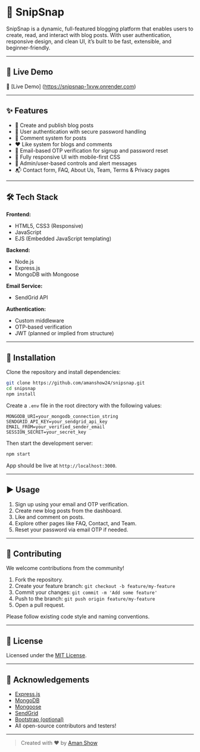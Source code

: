 
# 📝 SnipSnap

SnipSnap is a dynamic, full-featured blogging platform that enables users to create, read, and interact with blog posts. With user authentication, responsive design, and clean UI, it’s built to be fast, extensible, and beginner-friendly.

---

## 📸 Live Demo 

 🔗 [Live Demo]  (https://snipsnap-1xvw.onrender.com) 

---

## ✨ Features

- 📝 Create and publish blog posts
- 🔐 User authentication with secure password handling
- 💬 Comment system for posts
- ❤️ Like system for blogs and comments
- 📧 Email-based OTP verification for signup and password reset
- 📱 Fully responsive UI with mobile-first CSS
- 🧰 Admin/user-based controls and alert messages
- 📬 Contact form, FAQ, About Us, Team, Terms & Privacy pages

---

## 🛠️ Tech Stack

**Frontend:**
- HTML5, CSS3 (Responsive)
- JavaScript
- EJS (Embedded JavaScript templating)

**Backend:**
- Node.js
- Express.js
- MongoDB with Mongoose

**Email Service:**
- SendGrid API

**Authentication:**
- Custom middleware
- OTP-based verification
- JWT (planned or implied from structure)

---

## 🚀 Installation

Clone the repository and install dependencies:

```bash
git clone https://github.com/amanshow24/snipsnap.git
cd snipsnap
npm install
```

Create a `.env` file in the root directory with the following values:

```env
MONGODB_URI=your_mongodb_connection_string
SENDGRID_API_KEY=your_sendgrid_api_key
EMAIL_FROM=your_verified_sender_email
SESSION_SECRET=your_secret_key
```

Then start the development server:

```bash
npm start
```

App should be live at `http://localhost:3000`.

---

## ▶️ Usage

1. Sign up using your email and OTP verification.
2. Create new blog posts from the dashboard.
3. Like and comment on posts.
4. Explore other pages like FAQ, Contact, and Team.
5. Reset your password via email OTP if needed.

---

## 🤝 Contributing

We welcome contributions from the community!

1. Fork the repository.
2. Create your feature branch: `git checkout -b feature/my-feature`
3. Commit your changes: `git commit -m 'Add some feature'`
4. Push to the branch: `git push origin feature/my-feature`
5. Open a pull request.

Please follow existing code style and naming conventions.

---

## 📄 License

<!-- You can change this once you choose a license -->
Licensed under the [MIT License](LICENSE).

---

## 🙏 Acknowledgements

- [Express.js](https://expressjs.com/)
- [MongoDB](https://www.mongodb.com/)
- [Mongoose](https://mongoosejs.com/)
- [SendGrid](https://sendgrid.com/)
- [Bootstrap (optional)](https://getbootstrap.com/)
- All open-source contributors and testers!

---

> Created with ❤️ by [Aman Show](https://github.com/amanshow24)
